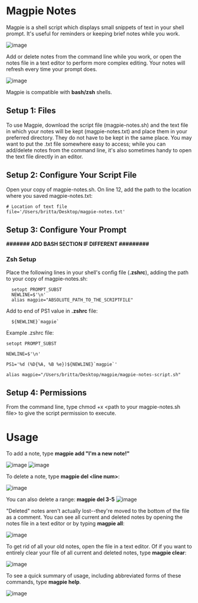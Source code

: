 # Magpie Notes

Magpie is a shell script which displays small snippets of text in your shell prompt. It's useful for reminders or keeping brief notes while you work.

![image](https://github.com/bkager/Magpie/assets/68086185/089fff15-35b9-426c-9ee1-292109ea8747)

Add or delete notes from the command line while you work, or open the notes file in a text editor to perform more complex editing. Your notes will refresh every time your prompt does.

![image](https://github.com/bkager/Magpie/assets/68086185/7cab2546-a129-4b4b-9e7b-a7f1325fe50a)

Magpie is compatible with **bash/zsh** shells.

## Setup 1: Files

To use Magpie, download the script file (magpie-notes.sh) and the text file in which your notes will be kept (magpie-notes.txt) and place them in your preferred directory. They do not have to be kept in the same place. You may want to put the .txt file somewhere easy to access; while you can add/delete notes from the command line, it's also sometimes handy to open the text file directly in an editor.

## Setup 2: Configure Your Script File

Open your copy of magpie-notes.sh. On line 12, add the path to the location where you saved magpie-notes.txt: 
```
# Location of text file
file='/Users/britta/Desktop/magpie-notes.txt'
```

## Setup 3: Configure Your Prompt

**####### ADD BASH SECTION IF DIFFERENT #########**

### Zsh Setup

Place the following lines in your shell's config file (**.zshrc**), adding the path to your copy of magpie-notes.sh:
```
  setopt PROMPT_SUBST
  NEWLINE=$'\n'
  alias magpie="ABSOLUTE_PATH_TO_THE_SCRIPTFILE"
```
Add to end of PS1 value in **.zshrc** file: 
```
  ${NEWLINE}`magpie`
```

Example .zshrc file: 
```
setopt PROMPT_SUBST

NEWLINE=$'\n'

PS1='%d (%D{%A, %B %e})${NEWLINE}`magpie`'

alias magpie="/Users/britta/Desktop/magpie/magpie-notes-script.sh"
```
## Setup 4: Permissions

From the command line, type chmod +x \<path to your magpie-notes.sh file> to give the script permission to execute. 

# Usage

To add a note, type **magpie add "I'm a new note!"**

![image](https://github.com/bkager/Magpie/assets/68086185/141f2cab-7bf9-4978-a073-958c0f903823)
![image](https://github.com/bkager/Magpie/assets/68086185/58a06b9e-86ef-4ec4-b4a5-4c958766222b)

To delete a note, type **magpie del \<line num>**:

![image](https://github.com/bkager/Magpie/assets/68086185/a8618f62-675a-4d0a-83d2-6928905d7be2)

You can also delete a range: **magpie del 3-5**
![image](https://github.com/bkager/Magpie/assets/68086185/bbd8170d-ae57-4291-acca-df9df6dd2901)

"Deleted" notes aren't actually lost--they're moved to the bottom of the file as a comment. You can see all current and deleted notes by opening the notes file in a text editor or by typing **magpie all**: 

![image](https://github.com/bkager/Magpie/assets/68086185/c13622f0-b502-4831-a82d-c2e11715b217)

To get rid of all your old notes, open the file in a text editor. Of if you want to entirely clear your file of all current and deleted notes, type **magpie clear**: 

![image](https://github.com/bkager/Magpie/assets/68086185/b4366602-5be7-4930-a4fc-832928500665)

To see a quick summary of usage, including abbreviated forms of these commands, type **magpie help**. 

![image](https://github.com/bkager/Magpie/assets/68086185/a699f4c6-55c3-433a-8b5e-c93dc43e2f84)

